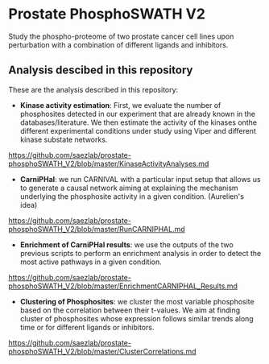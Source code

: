 # Prostate PhosphoSWATH V2

Study the phospho-proteome of two prostate cancer cell lines upon perturbation 
with a combination of different ligands and inhibitors.

## Analysis descibed in this repository

These are the analysis described in this repository:

- **Kinase activity estimation**: First, we evaluate the number of phosphosites
detected in our experiment that are already known in the databases/literature. 
We then estimate the activity of the kinases onthe different experimental 
conditions under study using Viper and different kinase substate networks. 

<https://github.com/saezlab/prostate-phosphoSWATH_V2/blob/master/KinaseActivityAnalyses.md>

- **CarniPHal**: we run CARNIVAL with a particular input setup that allows us
to generate a causal network aiming at explaining the mechanism underlying 
the phosphosite activity in a given condition. (Aurelien's idea) 

<https://github.com/saezlab/prostate-phosphoSWATH_V2/blob/master/RunCARNIPHAL.md>

- **Enrichment of CarniPHal results**: we use the outputs of the two previous
scripts to perform an enrichment analysis in order to detect the most active
pathways in a given condition.

<https://github.com/saezlab/prostate-phosphoSWATH_V2/blob/master/EnrichmentCARNIPHAL_Results.md>

- **Clustering of Phosphosites**: we cluster the most variable phosphosite based
on the correlation between their t-values. We aim at finding cluster of 
phosphosites whose expression follows similar trends along time or for different
ligands or inhibitors. 

<https://github.com/saezlab/prostate-phosphoSWATH_V2/blob/master/ClusterCorrelations.md>
